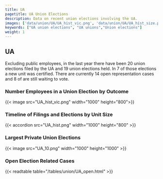```yaml
---
title: UA
pagetitle: UA Union Elections
description: Data on recent union elections involving the UA.
images: ['data/union/UA/UA_hist_vic.png', 'data/union/UA/UA_hist_size.png', 'data/union/UA/UA_10.png']
keywords: ["UA union elections", "UA unions","Union elections"]
weight: 1
---
```

##  UA

Excluding public employees, in the last year there have been 20 union elections filed by the UA and 19 union elections held. In 7 of those elections a new unit was certified. There are currently 14 open representation cases and 8 of are still waiting to vote.

### Number Employees in a Union Election by Outcome
{{< image src="UA_hist_vic.png" width="1000" height="800">}}

### Timeline of Filings and Elections by Unit Size
{{< accordion src="UA_hist.png" width="1000" height="800" >}}

### Largest Private Union Elections
{{< image src="UA_10.png" width="1000" height="1000"  >}}

### Open Election Related Cases
{{< readtable table="/tables/union/UA_open.html" >}}

